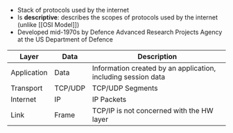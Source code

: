 - Stack of protocols used by the internet
- Is **descriptive**: describes the scopes of protocols used by the internet (unlike [[OSI Model]])
- Developed mid-1970s by Defence Advanced Research Projects Agency at the US Department of Defence

| Layer | Data | Description |
| -     | -    | -           |
| Application | Data | Information created by an application, including session data |
| Transport | TCP/UDP | TCP/UDP Segments |
| Internet | IP | IP Packets |
| Link | Frame | TCP/IP is not concerned with the HW layer |